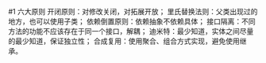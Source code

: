 #1 六大原则
开闭原则：对修改关闭，对拓展开放；
里氏替换法则：父类出现过的地方，也可以使用子类；
依赖倒置原则：依赖抽象不依赖具体；
接口隔离：不同方法的功能不应该存在于同一个接口，解耦；
迪米特：最少知道，实体之间尽量的最少知道，保证独立性；
合成复用：使用聚合、组合方式实现，避免使用继承。